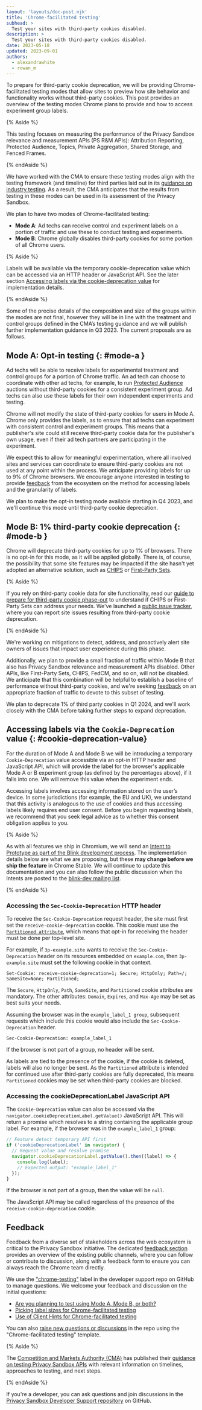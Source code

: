 ```yaml
---
layout: 'layouts/doc-post.njk'
title: 'Chrome-facilitated testing'
subhead: >
  Test your sites with third-party cookies disabled.
description: >
  Test your sites with third-party cookies disabled.
date: 2023-05-18
updated: 2023-09-01
authors:
  - alexandrawhite
  - rowan_m
---
```


To prepare for third-party cookie deprecation, we will be providing Chrome-facilitated testing modes that allow sites to preview how site behavior and functionality works without third-party cookies. This post provides an overview of the testing modes Chrome plans to provide and how to access experiment group labels.

{% Aside %}

This testing focuses on measuring the performance of the Privacy Sandbox relevance and measurement APIs (PS R&M APIs): Attribution Reporting, Protected Audience, Topics, Private Aggregation, Shared Storage, and Fenced Frames.

{% endAside %}

We have worked with the CMA to ensure these testing modes align with the
testing framework (and timeline) for third parties laid out in its
[guidance on industry testing](https://www.gov.uk/cma-cases/investigation-into-googles-privacy-sandbox-browser-changes#industry-testing).
As a result, the CMA anticipates that the results from testing in these modes
can be used in its assessment of the Privacy Sandbox. 

We plan to have two modes of Chrome-facilitated testing:

* **Mode A**: Ad techs can receive control and experiment labels on a portion
  of traffic and use these to conduct testing and experiments.
* **Mode B**: Chrome globally disables third-party cookies for some portion of
  all Chrome users.

{% Aside %}

Labels will be available via the temporary cookie-deprecation value which can be accessed via an HTTP header or JavaScript API. See the later section [Accessing labels via the cookie-deprecation value](#cookie-deprecation-value) for implementation details.

{% endAside %}

Some of the precise details of the composition and size of the groups within the modes are not final, however they will be in line with the treatment and control groups defined in the CMA’s testing guidance and we will publish further implementation guidance in Q3 2023. The current proposals are as follows.

## Mode A: Opt-in testing {: #mode-a }

Ad techs will be able to receive labels for experimental treatment and control groups for a portion of Chrome
traffic. An ad tech can choose to coordinate with other ad techs, for example,
to run [Protected Audience](/docs/privacy-sandbox/protected-audience/) auctions without
third-party cookies for a consistent experiment group. Ad techs can also use
these labels for their own independent experiments and testing. 

Chrome will not modify the state of third-party cookies for users in Mode A.
Chrome only provides the labels, as to ensure that ad techs can experiment with
consistent control and experiment groups. This means that a publisher's site
could still receive third-party cookie data for the publisher's own usage, even
if their ad tech partners are participating in the experiment.

We expect this to allow for meaningful experimentation, where all involved
sites and services can coordinate to ensure third-party cookies are not used at
any point within the process. We anticipate providing labels for up to 9% of
Chrome browsers. We
encourage anyone interested in testing to provide
[feedback](https://github.com/GoogleChromeLabs/privacy-sandbox-dev-support/issues)
from the ecosystem on the method for accessing labels and the granularity of
labels.

We plan to make the opt-in testing mode available starting in Q4 2023, and
we'll continue this mode until third-party cookie deprecation.

## Mode B: 1% third-party cookie deprecation {: #mode-b }

Chrome will deprecate third-party cookies for up to 1% of browsers. There is no
opt-in for this mode, as it will be applied globally. There is, of
course, the possibility that some site features may be impacted if the site
hasn't yet adopted an alternative solution, such as
[CHIPS](/docs/privacy-sandbox/chips/) or
[First-Party Sets](/docs/privacy-sandbox/first-party-sets/). 

{% Aside %}

If you rely on third-party cookie data for site functionality, read our
[guide to prepare for third-party cookie phase-out](/docs/privacy-sandbox/third-party-cookie-phase-out/)
to understand if CHIPS or First-Party Sets can address your needs. We've
launched a [public issue tracker](https://goo.gle/report-3pc-broken), where you
can report site issues resulting from third-party cookie deprecation. 

{% endAside %}

We're working on mitigations to detect, address, and proactively alert site
owners of issues that impact user experience during this phase.

Additionally, we plan to provide a small fraction of traffic within Mode B that also
has Privacy Sandbox relevance and measurement APIs disabled. Other APIs, like
First-Party Sets, CHIPS, FedCM, and so on, will not be disabled. We anticipate
that this combination will be helpful to establish a baseline of
performance without third-party cookies, and we're seeking
[feedback](https://github.com/GoogleChromeLabs/privacy-sandbox-dev-support/labels/chrome-testing) on
an appropriate fraction of traffic to devote to this subset of testing.

We plan to deprecate 1% of third party cookies in Q1 2024, and we'll work
closely with the CMA before taking further steps to expand deprecation.

## Accessing labels via the `Cookie-Deprecation` value {: #cookie-deprecation-value}

For the duration of Mode A and Mode B we will be introducing a temporary `Cookie-Deprecation` value accessible via an opt-in HTTP header and JavaScript API, which will provide the label for the browser's applicable Mode A or B experiment group (as defined by the percentages above), if it falls into one. We will remove this value when the experiment ends.

Accessing labels involves accessing information stored on the user’s device. In some jurisdictions (for example, the EU and UK), we understand that this activity is analogous to the use of cookies and thus accessing labels likely requires end user consent. Before you begin requesting labels, we recommend that you seek legal advice as to whether this consent obligation applies to you.

{% Aside %}

As with all features we ship in Chromium, we will send an [Intent to Prototype as part of the Blink development process](/docs/privacy-sandbox/proposal-lifecycle/). The implementation details below are what we are proposing, but these **may change before we ship the feature** in Chrome Stable. We will continue to update this documentation and you can also follow the public discussion when the Intents are posted to the [blink-dev mailing list](https://groups.google.com/a/chromium.org/g/blink-dev).

{% endAside %}

### Accessing the `Sec-Cookie-Deprecation` HTTP header

To receive the `Sec-Cookie-Deprecation` request header, the site must first set the `receive-cookie-deprecation` cookie. This cookie must use the <code>[Partitioned attribute](/docs/privacy-sandbox/chips/)</code>, which means that opt-in for receiving the header must be done per top-level site.

For example, if `3p-example.site` wants to receive the `Sec-Cookie-Deprecation` header on its resources embedded on `example.com`, then `3p-example.site` must set the following cookie in that context.

```text
Set-Cookie: receive-cookie-deprecation=1; Secure; HttpOnly; Path=/; SameSite=None; Partitioned;
```

The `Secure`, `HttpOnly`, `Path`, `SameSite`, and `Partitioned` cookie attributes are mandatory. The other attributes: `Domain`, `Expires`, and `Max-Age` may be set as best suits your needs.

Assuming the browser was in the `example_label_1 group`, subsequent requests which include this cookie would also include the `Sec-Cookie-Deprecation` header.

```text
Sec-Cookie-Deprecation: example_label_1
```

If the browser is not part of a group, no header will be sent.

As labels are tied to the presence of the cookie, if the cookie is deleted, labels will also no longer be sent. As the `Partitioned` attribute is intended for continued use after third-party cookies are fully deprecated, this means `Partitioned` cookies may be set when third-party cookies are blocked.


### Accessing the cookieDeprecationLabel JavaScript API

The `Cookie-Deprecation` value can also be accessed via the `navigator.cookieDeprecationLabel.getValue()` JavaScript API. This will return a promise which resolves to a string containing the applicable group label. For example, if the browser was in the `example_label_1` group:

```js
// Feature detect temporary API first
if ('cookieDeprecationLabel' in navigator) {
  // Request value and resolve promise
  navigator.cookieDeprecationLabel.getValue().then((label) => {
    console.log(label);
    // Expected output: "example_label_1"
  });
}
```

If the browser is not part of a group, then the value will be `null`.

The JavaScript API may be called regardless of the presence of the `receive-cookie-deprecation` cookie.

## Feedback

Feedback from a diverse set of stakeholders across the web ecosystem is critical to the Privacy Sandbox initiative. The dedicated [feedback section](/docs/privacy-sandbox/feedback/) provides an overview of the existing public channels, where you can follow or contribute to discussion, along with a feedback form to ensure you can always reach the Chrome team directly.

We use the ["chrome-testing"](https://github.com/GoogleChromeLabs/privacy-sandbox-dev-support/labels/chrome-testing) label in the developer support repo on GitHub to manage questions. We welcome your feedback and discussion on the initial questions:

*   [Are you planning to test using Mode A, Mode B, or both?](https://github.com/GoogleChromeLabs/privacy-sandbox-dev-support/issues/112)
*   [Picking label sizes for Chrome-facilitated testing](https://github.com/GoogleChromeLabs/privacy-sandbox-dev-support/issues/113)
*   [Use of Client Hints for Chrome-facilitated testing](https://github.com/GoogleChromeLabs/privacy-sandbox-dev-support/issues/114)

You can also [raise new questions or discussions](https://github.com/GoogleChromeLabs/privacy-sandbox-dev-support/issues/new/choose) in the repo using the "Chrome-facilitated testing" template.

{% Aside %}

The [Competition and Markets Authority (CMA)](https://www.gov.uk/government/organisations/competition-and-markets-authority) has published their [guidance on testing Privacy Sandbox APIs](https://www.gov.uk/cma-cases/investigation-into-googles-privacy-sandbox-browser-changes#industry-testing) with relevant information on timelines, approaches to testing, and next steps.

{% endAside %}

If you're a developer, you can ask questions and join discussions in the [Privacy Sandbox Developer Support repository](https://github.com/GoogleChromeLabs/privacy-sandbox-dev-support) on GitHub.
